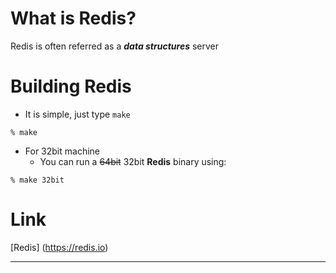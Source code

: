 # What is Redis?

Redis is often referred as a ***data structures*** server

# Building Redis

+ It is simple, just type `make`

```
% make
```

+ For 32bit machine
	+ You can run a ~~64bit~~ 32bit **Redis** binary using:

```
% make 32bit
```

# Link

[Redis] (https://redis.io)
* * *
